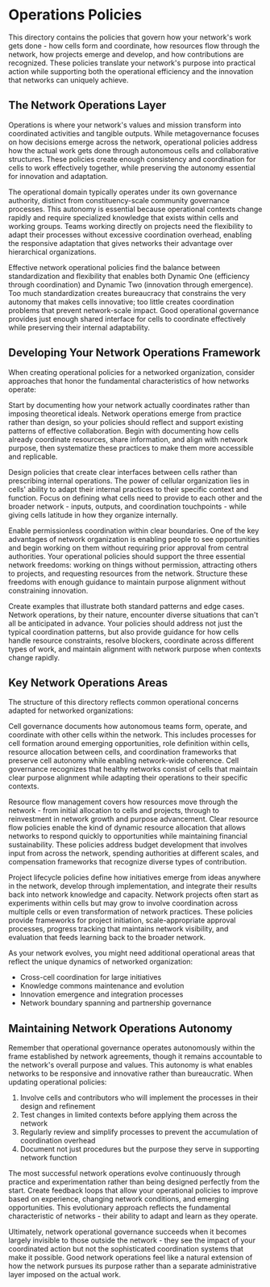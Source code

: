 # Operations Policies

This directory contains the policies that govern how your network's work gets done - how cells form and coordinate, how resources flow through the network, how projects emerge and develop, and how contributions are recognized. These policies translate your network's purpose into practical action while supporting both the operational efficiency and the innovation that networks can uniquely achieve.

## The Network Operations Layer

Operations is where your network's values and mission transform into coordinated activities and tangible outputs. While metagovernance focuses on how decisions emerge across the network, operational policies address how the actual work gets done through autonomous cells and collaborative structures. These policies create enough consistency and coordination for cells to work effectively together, while preserving the autonomy essential for innovation and adaptation.

The operational domain typically operates under its own governance authority, distinct from constituency-scale community governance processes. This autonomy is essential because operational contexts change rapidly and require specialized knowledge that exists within cells and working groups. Teams working directly on projects need the flexibility to adapt their processes without excessive coordination overhead, enabling the responsive adaptation that gives networks their advantage over hierarchical organizations.

Effective network operational policies find the balance between standardization and flexibility that enables both Dynamic One (efficiency through coordination) and Dynamic Two (innovation through emergence). Too much standardization creates bureaucracy that constrains the very autonomy that makes cells innovative; too little creates coordination problems that prevent network-scale impact. Good operational governance provides just enough shared interface for cells to coordinate effectively while preserving their internal adaptability.

## Developing Your Network Operations Framework

When creating operational policies for a networked organization, consider approaches that honor the fundamental characteristics of how networks operate:

Start by documenting how your network actually coordinates rather than imposing theoretical ideals. Network operations emerge from practice rather than design, so your policies should reflect and support existing patterns of effective collaboration. Begin with documenting how cells already coordinate resources, share information, and align with network purpose, then systematize these practices to make them more accessible and replicable.

Design policies that create clear interfaces between cells rather than prescribing internal operations. The power of cellular organization lies in cells' ability to adapt their internal practices to their specific context and function. Focus on defining what cells need to provide to each other and the broader network - inputs, outputs, and coordination touchpoints - while giving cells latitude in how they organize internally.

Enable permissionless coordination within clear boundaries. One of the key advantages of network organization is enabling people to see opportunities and begin working on them without requiring prior approval from central authorities. Your operational policies should support the three essential network freedoms: working on things without permission, attracting others to projects, and requesting resources from the network. Structure these freedoms with enough guidance to maintain purpose alignment without constraining innovation.

Create examples that illustrate both standard patterns and edge cases. Network operations, by their nature, encounter diverse situations that can't all be anticipated in advance. Your policies should address not just the typical coordination patterns, but also provide guidance for how cells handle resource constraints, resolve blockers, coordinate across different types of work, and maintain alignment with network purpose when contexts change rapidly.

## Key Network Operations Areas

The structure of this directory reflects common operational concerns adapted for networked organizations:

Cell governance documents how autonomous teams form, operate, and coordinate with other cells within the network. This includes processes for cell formation around emerging opportunities, role definition within cells, resource allocation between cells, and coordination frameworks that preserve cell autonomy while enabling network-wide coherence. Cell governance recognizes that healthy networks consist of cells that maintain clear purpose alignment while adapting their operations to their specific contexts.

Resource flow management covers how resources move through the network - from initial allocation to cells and projects, through to reinvestment in network growth and purpose advancement. Clear resource flow policies enable the kind of dynamic resource allocation that allows networks to respond quickly to opportunities while maintaining financial sustainability. These policies address budget development that involves input from across the network, spending authorities at different scales, and compensation frameworks that recognize diverse types of contribution.

Project lifecycle policies define how initiatives emerge from ideas anywhere in the network, develop through implementation, and integrate their results back into network knowledge and capacity. Network projects often start as experiments within cells but may grow to involve coordination across multiple cells or even transformation of network practices. These policies provide frameworks for project initiation, scale-appropriate approval processes, progress tracking that maintains network visibility, and evaluation that feeds learning back to the broader network.

As your network evolves, you might need additional operational areas that reflect the unique dynamics of networked organization:

- Cross-cell coordination for large initiatives
- Knowledge commons maintenance and evolution
- Innovation emergence and integration processes
- Network boundary spanning and partnership governance

## Maintaining Network Operations Autonomy

Remember that operational governance operates autonomously within the frame established by network agreements, though it remains accountable to the network's overall purpose and values. This autonomy is what enables networks to be responsive and innovative rather than bureaucratic. When updating operational policies:

1. Involve cells and contributors who will implement the processes in their design and refinement
2. Test changes in limited contexts before applying them across the network
3. Regularly review and simplify processes to prevent the accumulation of coordination overhead
4. Document not just procedures but the purpose they serve in supporting network function

The most successful network operations evolve continuously through practice and experimentation rather than being designed perfectly from the start. Create feedback loops that allow your operational policies to improve based on experience, changing network conditions, and emerging opportunities. This evolutionary approach reflects the fundamental characteristic of networks - their ability to adapt and learn as they operate.

Ultimately, network operational governance succeeds when it becomes largely invisible to those outside the network - they see the impact of your coordinated action but not the sophisticated coordination systems that make it possible. Good network operations feel like a natural extension of how the network pursues its purpose rather than a separate administrative layer imposed on the actual work.